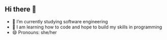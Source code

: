 ## Hi there 👋
- 🔭 I’m currently studying software engineering 
- 🌱 I am learning how to code and hope to build my skills in programming 
- 😄 Pronouns: she/her 


<!--
**amr1tpal06/amr1tpal06** is a ✨ _special_ ✨ repository because its `README.md` (this file) appears on your GitHub profile.

- ⚡ Fun fact: ...
- 👯 I’m looking to collaborate on ...
- 🤔 I’m looking for help with ...
- 💬 Ask me about ...
- 📫 How to reach me: ...
-->


